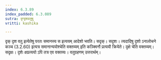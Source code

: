 ```yaml
---
index: 6.3.89
index_padded: 6.3.089
sutra: दृग्दृशवतुषु
vritti: kashika

---
```

दृक् दृश वतु इत्येतेषु परतः समानस्य स इत्ययम् आदेशो भवति। सदृक्। सदृशः। त्यदादिषु दृशो ऽनालोचने कञ्च (3.2.60) इत्यत्र समानान्ययोश्चेति वक्तव्यम् इति कञ्क्विनौ प्रत्ययौ क्रियेते। दृक्षे चेति वक्तव्यम्। सदृक्षः। दृशेः क्षप्रत्ययो ऽपि तत्र एव वक्तव्यः। वतुग्रहणम् उत्तरार्थम्।